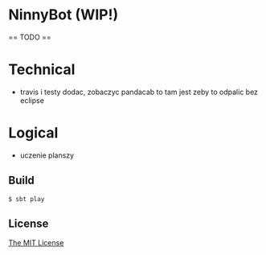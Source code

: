 # NinnyBot (WIP!)

== TODO ==

# Technical
* travis i testy dodac, zobaczyc pandacab to tam jest zeby to odpalic bez eclipse

# Logical
* uczenie planszy

## Build

	$ sbt play

## License

[The MIT License](https://raw.github.com/sergiuszkierat/ninnybot/master/LICENSE)
